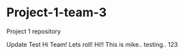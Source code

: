 # Project-1-team-3
Project 1 repository

Update Test
Hi Team! Lets roll!
Hi!! This is mike.. testing.. 123

